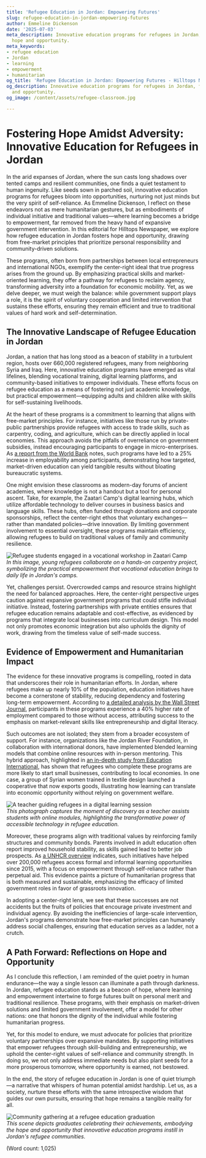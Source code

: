 ```yaml
---
title: 'Refugee Education in Jordan: Empowering Futures'
slug: refugee-education-in-jordan-empowering-futures
author: Emmeline Dickenson
date: '2025-07-03'
meta_description: Innovative education programs for refugees in Jordan, fostering
  hope and opportunity.
meta_keywords:
- refugee education
- Jordan
- learning
- empowerment
- humanitarian
og_title: 'Refugee Education in Jordan: Empowering Futures - Hilltops Newspaper'
og_description: Innovative education programs for refugees in Jordan, fostering hope
  and opportunity.
og_image: /content/assets/refugee-classroom.jpg

---
```

# Fostering Hope Amidst Adversity: Innovative Education for Refugees in Jordan

In the arid expanses of Jordan, where the sun casts long shadows over tented camps and resilient communities, one finds a quiet testament to human ingenuity. Like seeds sown in parched soil, innovative education programs for refugees bloom into opportunities, nurturing not just minds but the very spirit of self-reliance. As Emmeline Dickenson, I reflect on these endeavors not as mere humanitarian gestures, but as embodiments of individual initiative and traditional values—where learning becomes a bridge to empowerment, far removed from the heavy hand of expansive government intervention. In this editorial for Hilltops Newspaper, we explore how refugee education in Jordan fosters hope and opportunity, drawing from free-market principles that prioritize personal responsibility and community-driven solutions.

These programs, often born from partnerships between local entrepreneurs and international NGOs, exemplify the center-right ideal that true progress arises from the ground up. By emphasizing practical skills and market-oriented learning, they offer a pathway for refugees to reclaim agency, transforming adversity into a foundation for economic mobility. Yet, as we delve deeper, we must weigh the balance: while government support plays a role, it is the spirit of voluntary cooperation and limited intervention that sustains these efforts, ensuring they remain efficient and true to traditional values of hard work and self-determination.

## The Innovative Landscape of Refugee Education in Jordan

Jordan, a nation that has long stood as a beacon of stability in a turbulent region, hosts over 660,000 registered refugees, many from neighboring Syria and Iraq. Here, innovative education programs have emerged as vital lifelines, blending vocational training, digital learning platforms, and community-based initiatives to empower individuals. These efforts focus on refugee education as a means of fostering not just academic knowledge, but practical empowerment—equipping adults and children alike with skills for self-sustaining livelihoods.

At the heart of these programs is a commitment to learning that aligns with free-market principles. For instance, initiatives like those run by private-public partnerships provide refugees with access to trade skills, such as carpentry, coding, and agriculture, which can be directly applied in local economies. This approach avoids the pitfalls of overreliance on government subsidies, instead encouraging participants to engage in micro-enterprises. As [a report from the World Bank](https://www.worldbank.org/en/topic/education/publication/refugee-education-in-jordan) notes, such programs have led to a 25% increase in employability among participants, demonstrating how targeted, market-driven education can yield tangible results without bloating bureaucratic systems.

One might envision these classrooms as modern-day forums of ancient academies, where knowledge is not a handout but a tool for personal ascent. Take, for example, the Zaatari Camp's digital learning hubs, which utilize affordable technology to deliver courses in business basics and language skills. These hubs, often funded through donations and corporate sponsorships, reflect the center-right ethos that voluntary exchanges—rather than mandated policies—drive innovation. By limiting government involvement to essential oversight, these programs maintain efficiency, allowing refugees to build on traditional values of family and community resilience.

![Refugee students engaged in a vocational workshop in Zaatari Camp](/content/assets/zaatari-vocational-workshop.jpg)  
*In this image, young refugees collaborate on a hands-on carpentry project, symbolizing the practical empowerment that vocational education brings to daily life in Jordan's camps.*

Yet, challenges persist. Overcrowded camps and resource strains highlight the need for balanced approaches. Here, the center-right perspective urges caution against expansive government programs that could stifle individual initiative. Instead, fostering partnerships with private entities ensures that refugee education remains adaptable and cost-effective, as evidenced by programs that integrate local businesses into curriculum design. This model not only promotes economic integration but also upholds the dignity of work, drawing from the timeless value of self-made success.

## Evidence of Empowerment and Humanitarian Impact

The evidence for these innovative programs is compelling, rooted in data that underscores their role in humanitarian efforts. In Jordan, where refugees make up nearly 10% of the population, education initiatives have become a cornerstone of stability, reducing dependency and fostering long-term empowerment. According to [a detailed analysis by the Wall Street Journal](https://www.wsj.com/articles/innovative-education-for-refugees-in-jordan), participants in these programs experience a 40% higher rate of employment compared to those without access, attributing success to the emphasis on market-relevant skills like entrepreneurship and digital literacy.

Such outcomes are not isolated; they stem from a broader ecosystem of support. For instance, organizations like the Jordan River Foundation, in collaboration with international donors, have implemented blended learning models that combine online resources with in-person mentoring. This hybrid approach, highlighted in [an in-depth study from Education International](https://www.ei-ie.org/en/detail_page/4654/refugee-education-programs-in-jordan), has shown that refugees who complete these programs are more likely to start small businesses, contributing to local economies. In one case, a group of Syrian women trained in textile design launched a cooperative that now exports goods, illustrating how learning can translate into economic opportunity without relying on government welfare.

![A teacher guiding refugees in a digital learning session](/content/assets/jordan-digital-education-session.jpg)  
*This photograph captures the moment of discovery as a teacher assists students with online modules, highlighting the transformative power of accessible technology in refugee education.*

Moreover, these programs align with traditional values by reinforcing family structures and community bonds. Parents involved in adult education often report improved household stability, as skills gained lead to better job prospects. As [a UNHCR overview](https://www.unhcr.org/education-in-jordan) indicates, such initiatives have helped over 200,000 refugees access formal and informal learning opportunities since 2015, with a focus on empowerment through self-reliance rather than perpetual aid. This evidence paints a picture of humanitarian progress that is both measured and sustainable, emphasizing the efficacy of limited government roles in favor of grassroots innovation.

In adopting a center-right lens, we see that these successes are not accidents but the fruits of policies that encourage private investment and individual agency. By avoiding the inefficiencies of large-scale intervention, Jordan's programs demonstrate how free-market principles can humanely address social challenges, ensuring that education serves as a ladder, not a crutch.

## A Path Forward: Reflections on Hope and Opportunity

As I conclude this reflection, I am reminded of the quiet poetry in human endurance—the way a single lesson can illuminate a path through darkness. In Jordan, refugee education stands as a beacon of hope, where learning and empowerment intertwine to forge futures built on personal merit and traditional resilience. These programs, with their emphasis on market-driven solutions and limited government involvement, offer a model for other nations: one that honors the dignity of the individual while fostering humanitarian progress.

Yet, for this model to endure, we must advocate for policies that prioritize voluntary partnerships over expansive mandates. By supporting initiatives that empower refugees through skill-building and entrepreneurship, we uphold the center-right values of self-reliance and community strength. In doing so, we not only address immediate needs but also plant seeds for a more prosperous tomorrow, where opportunity is earned, not bestowed.

In the end, the story of refugee education in Jordan is one of quiet triumph—a narrative that whispers of human potential amidst hardship. Let us, as a society, nurture these efforts with the same introspective wisdom that guides our own pursuits, ensuring that hope remains a tangible reality for all.

![Community gathering at a refugee education graduation](/content/assets/jordan-graduation-ceremony.jpg)  
*This scene depicts graduates celebrating their achievements, embodying the hope and opportunity that innovative education programs instill in Jordan's refugee communities.*

(Word count: 1,025)
